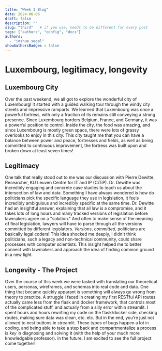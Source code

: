```yaml
---
title: "Week 3 Blog"
date: 2024-06-06
draft: false
description: ""
slug: "third"   # if you use, needs to be different for every post
tags: ["authors", "config", "docs"]
authors:
  - "joshua_segal"
showAuthorsBadges : false
---
```


# Luxembourg, legitimacy, longevity

## Luxembourg City

Over the past weekend, we all got to explore the wonderful city of Luxembourg! It started with a guided walking tour through the windy city streets and impressive ramparts. We learned that Luxembourg was once a powerful fortress, with only a fraction of its remains still conveying a strong presence. Since Luxembourg borders Belgium, France, and Germany, it was a powerful position to control. Inside the city, the food was amazing, and since Luxembourg is mostly green space, there were lots of grassy overlooks to enjoy in this city. This city taught me that you can have a balance between power and peace, fortresses and fields, as well as being committed to continuous improvement, the fortress was built upon and broken down at least seven times!

## Legitimacy

One talk that really stood out to me was our discussion with Pierre Dewitte, Researcher, KU Leuven Centre for IT and IP (CiTiP). Dr. Dewitte was incredibly engaging and concrete case studies to teach us about the intersection of law and data. Something I have always wondered is how do politicians pick the specific language they use in legislation, it feels incredibly ambiguious and incredibly specific at the same time. Dr. Dewitte had an insightful answer, explaining that all law is a compromise, and it takes lots of long hours and many tracked versions of legislation before lawmakers agree on a "solution." And often to make sense of the meaning of final legislation, lawyers will have to parse through all the versions committed by different legislators. *Versions*, *committed*, politicians are basically legal coders! This idea shocked me deeply, I didn't think politicians, such a legacy and non-technical community, could share processes with computer scientists. This insight helped me to better connect with lawmakers and approach the idea of finding common ground in a new light.

## Longevity - The Project

Over the course of this week we were tasked with translating our theoretical users, personas, wireframes, and schemas into real code and data. One thing that became quickly apparant is something will always go wrong from theory to practice. A struggle I faced in creating my first RESTful API routes actually came less from the flask and docker framework, that controls most of the complicated stuff, and actually from a silly error within streamlit. I spent hours and hours rewriting my code on the flask/docker side, checking routes, making sure data was clean, etc. etc. But in the end, you're just not allowed to nest buttons in streamlit. These types of bugs happen a lot in coding, and being able to take a step back and compartmentalize a process is *key* in diagnosing and solving it (with the help of your much more knowledgable professor). In the future, I am excited to see the full project come together!
